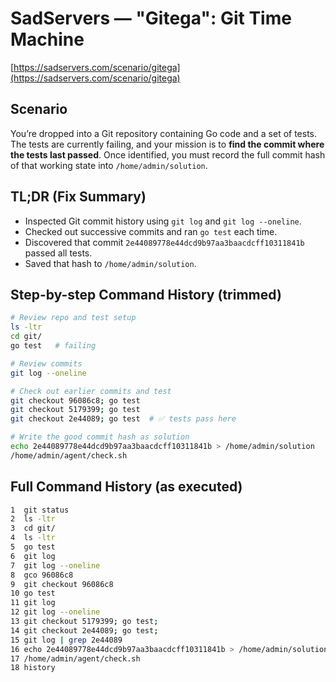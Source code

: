 # SadServers — "Gitega": Git Time Machine

[https://sadservers.com/scenario/gitega](https://sadservers.com/scenario/gitega)

## Scenario

You’re dropped into a Git repository containing Go code and a set of tests.
The tests are currently failing, and your mission is to **find the commit where the tests last passed**.
Once identified, you must record the full commit hash of that working state into `/home/admin/solution`.

## TL;DR (Fix Summary)

* Inspected Git commit history using `git log` and `git log --oneline`.
* Checked out successive commits and ran `go test` each time.
* Discovered that commit `2e44089778e44dcd9b97aa3baacdcff10311841b` passed all tests.
* Saved that hash to `/home/admin/solution`.

## Step-by-step Command History (trimmed)

```bash
# Review repo and test setup
ls -ltr
cd git/
go test   # failing

# Review commits
git log --oneline

# Check out earlier commits and test
git checkout 96086c8; go test
git checkout 5179399; go test
git checkout 2e44089; go test  # ✅ tests pass here

# Write the good commit hash as solution
echo 2e44089778e44dcd9b97aa3baacdcff10311841b > /home/admin/solution
/home/admin/agent/check.sh
```

## Full Command History (as executed)

```bash
1  git status
2  ls -ltr
3  cd git/
4  ls -ltr
5  go test
6  git log
7  git log --oneline
8  gco 96086c8
9  git checkout 96086c8
10 go test
11 git log
12 git log --oneline
13 git checkout 5179399; go test;
14 git checkout 2e44089; go test;
15 git log | grep 2e44089
16 echo 2e44089778e44dcd9b97aa3baacdcff10311841b > /home/admin/solution
17 /home/admin/agent/check.sh
18 history
```